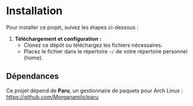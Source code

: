 # Installation

Pour installer ce projet, suivez les étapes ci-dessous :

1. **Téléchargement et configuration :**
   - Clonez ce dépôt ou téléchargez les fichiers nécessaires.
   - Placez le fichier dans le répertoire `~/` de votre répertoire personnel (home).

## Dépendances

Ce projet dépend de **Paru**, un gestionnaire de paquets pour Arch Linux : https://github.com/Morganamilo/paru
